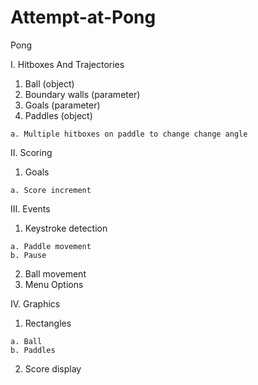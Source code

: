 # Attempt-at-Pong
Pong


I. Hitboxes And Trajectories

  1. Ball (object)
  2. Boundary walls (parameter)
  3. Goals (parameter)
  4. Paddles (object)
  
    a. Multiple hitboxes on paddle to change change angle
  
II. Scoring

  1. Goals
  
    a. Score increment
    
III. Events 

  1. Keystroke detection
  
    a. Paddle movement
    b. Pause
  2. Ball movement
  3. Menu Options
  
IV. Graphics
  
  1. Rectangles
  
    a. Ball
    b. Paddles
  2. Score display
  
